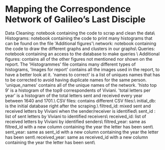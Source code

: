 # Mapping the Correspondence Network of Galileo’s Last Disciple

Data Cleaning: notebook containing the code to scrap and clean the data\\
Histograms: notebook containing the code to print many histograms that can be found on the file 'Additional figures'\\
network: notebook containing the code to draw the different graphs and clusters in our graphs\\
Queries: notebook containing an access to the database to make queries \\
Additional figures: contains all of the other figures not mentioned nor shown on the report. The 'Histogrammes' file contains many different types of histograms, 'Images for report' contains all the images used in the report, to have a better look at it. 'names to correct' is a list of uniques names that has to be corrected to avoid having duplicate names for the same person. 'unique_names' contains all of the unique names of the network. 'histo top 9' is a histogram of the top9 correspondents of Viviani. 'total letters per year' is a histogram of the total letters sent and received every year between 1640 and 1701.\\
CSV files: contains different CSV files:\\
initial_db: is the initial database right after the scraping.\\
filtred_id: mixed sent and received letters by Viviani when the sender/receiver is identified\\
sent_id : list of sent letters by Viviani to identified receivers\\
received_id: list of received letters by Viviani by identified senders\\
filtred_year: same as filtred_id with a new column containing the year the letter has been sent\\
sent_year: same as sent_id with a new column containing the year the letter has been sent\\
received_year: same as received_id with a new column containing the year the letter has been sent\\
